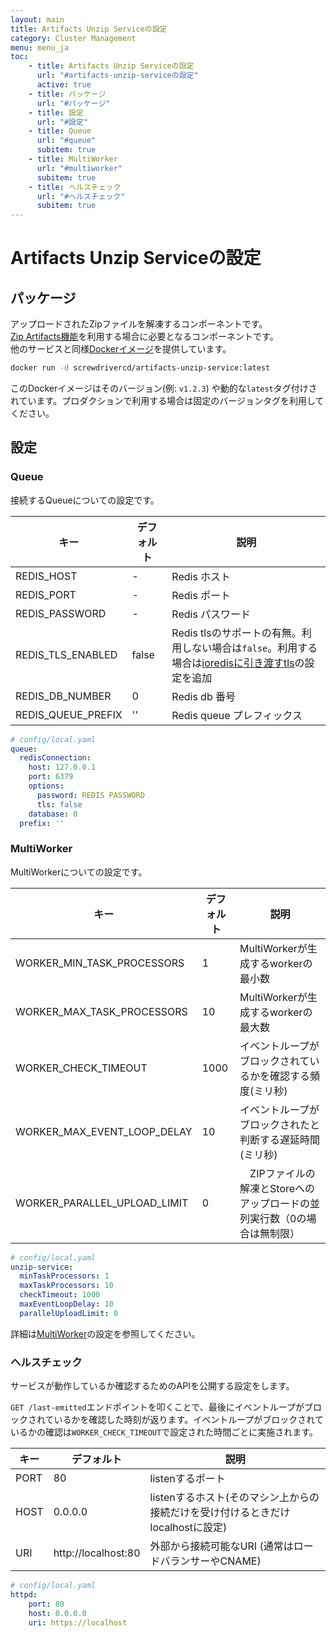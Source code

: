 ```yaml
---
layout: main
title: Artifacts Unzip Serviceの設定
category: Cluster Management
menu: menu_ja
toc:
    - title: Artifacts Unzip Serviceの設定
      url: "#artifacts-unzip-serviceの設定"
      active: true
    - title: パッケージ
      url: "#パッケージ"
    - title: 設定
      url: "#設定"
    - title: Queue
      url: "#queue"
      subitem: true
    - title: MultiWorker
      url: "#multiworker"
      subitem: true
    - title: ヘルスチェック
      url: "#ヘルスチェック"
      subitem: true
---
```


# Artifacts Unzip Serviceの設定

## パッケージ

アップロードされたZipファイルを解凍するコンポーネントです。  
[Zip Artifacts機能](zip-artifacts)を利用する場合に必要となるコンポーネントです。  
他のサービスと同様[Dockerイメージ](https://hub.docker.com/r/screwdrivercd/artifacts-unzip-service)を提供しています。  

```bash
docker run -d screwdrivercd/artifacts-unzip-service:latest
```

このDockerイメージはそのバージョン(例: `v1.2.3`) や動的な`latest`タグ付けされています。プロダクションで利用する場合は固定のバージョンタグを利用してください。

## 設定

### Queue

接続するQueueについての設定です。

キー | デフォルト | 説明
--- | --- | ---
REDIS_HOST | - | Redis ホスト
REDIS_PORT | - | Redis ポート
REDIS_PASSWORD | - | Redis パスワード
REDIS_TLS_ENABLED | false | Redis tlsのサポートの有無。利用しない場合は`false`。利用する場合は[ioredisに引き渡すtls](https://github.com/luin/ioredis#tls-options)の設定を追加
REDIS_DB_NUMBER | 0 | Redis db 番号
REDIS_QUEUE_PREFIX | '' | Redis queue プレフィックス

```yaml
# config/local.yaml
queue:
  redisConnection:
    host: 127.0.0.1
    port: 6379
    options:
      password: REDIS PASSWORD
      tls: false
    database: 0
  prefix: ''
```

### MultiWorker

MultiWorkerについての設定です。

キー | デフォルト | 説明
--- | --- | ---
WORKER_MIN_TASK_PROCESSORS | 1 | MultiWorkerが生成するworkerの最小数
WORKER_MAX_TASK_PROCESSORS | 10 | MultiWorkerが生成するworkerの最大数
WORKER_CHECK_TIMEOUT | 1000 | イベントループがブロックされているかを確認する頻度(ミリ秒)
WORKER_MAX_EVENT_LOOP_DELAY | 10 | イベントループがブロックされたと判断する遅延時間(ミリ秒)
WORKER_PARALLEL_UPLOAD_LIMIT| 0 |　ZIPファイルの解凍とStoreへのアップロードの並列実行数（0の場合は無制限）

```yaml
# config/local.yaml
unzip-service:
  minTaskProcessors: 1
  maxTaskProcessors: 10
  checkTimeout: 1000
  maxEventLoopDelay: 10
  parallelUploadLimit: 0
```

詳細は[MultiWorker](https://github.com/actionhero/node-resque#multiworker-options)の設定を参照してください。

### ヘルスチェック

サービスが動作しているか確認するためのAPIを公開する設定をします。

`GET /last-emitted`エンドポイントを叩くことで、最後にイベントループがブロックされているかを確認した時刻が返ります。イベントループがブロックされているかの確認は`WORKER_CHECK_TIMEOUT`で設定された時間ごとに実施されます。  

キー | デフォルト | 説明
--- | --- | ---
PORT | 80 | listenするポート
HOST | 0.0.0.0 | listenするホスト(そのマシン上からの接続だけを受け付けるときだけlocalhostに設定)
URI | http://localhost:80 | 外部から接続可能なURI (通常はロードバランサーやCNAME)

```yaml
# config/local.yaml
httpd:
    port: 80
    host: 0.0.0.0
    uri: https://localhost
```

